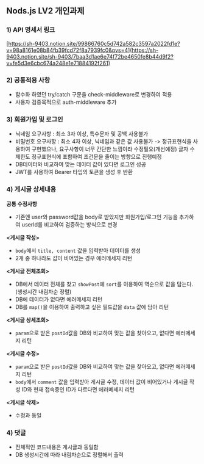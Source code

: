 ## Nods.js LV2 개인과제 

### 1) API 명세서 링크
[https://sh-9403.notion.site/99866760c5d742a582c3597a2022fd1e?v=98a8161e08b84fb39fcd72f8a7939fc0&pvs=4](https://sh-9403.notion.site/sh-9403/7baa3d1ae6e74f72be4650fe8b44d9f2?v=fe5d3e6cbc674a248e1e71884192f261)

### 2) 공통적용 사항
- 함수화 하였던 try/catch 구문을 check-middleware로 변경하여 적용
- 사용자 검증목적으로 auth-middleware 추가

### 3) 회원가입 및 로그인
- 닉네임 요구사항 : 최소 3자 이상, 특수문자 및 공백 사용불가
- 비밀번호 요구사항 : 최소 4자 이상, 닉네임과 같은 값 사용불가
-> 정규표현식을 사용하여 구현했으나, 요구사항이 너무 간단한 느낌이라 수정필요(개선예정)
  글자 수 제한도 정규표현식에 포함하여 조건문을 줄이는 방향으로 진행예정
- DB데이터와 비교하여 맞는 데이터 값이 있다면 로그인 성공
- JWT를 사용하여 Bearer 타입의 토큰을 생성 후 반환
### 4) 게시글 상세내용
**공통 수정사항**
- 기존엔 user와 password값을 body로 받았지만 회원가입/로그인 기능을 추가하여 userId를 비교하여 검증하는 방식으로 변경

**<게시글 작성>**
- `body`에서 `title, content` 값을 입력받아 데이터를 생성
- 2개 중 하나라도 값이 비어있는 경우 에러메세지 리턴

**<게시글 전체조회>**
- DB에서 데이터 전체를 찾고 `showPost`에 `sort`를 이용하여 역순으로 값을 담는다. (생성시간 내림차순 정렬)
- DB에 데이터가 없다면 에러메세지 리턴
- DB를 `map()`을 이용하여 출력하고 싶은 필드값을 `data` 값에 담아 리턴

**<게시글 상세조회>**
- `param`으로 받은 `postId`값을 DB와 비교하여 맞는 값을 찾아오고, 없다면 에러메세지 리턴

**<게시글 수정>**
- `param`으로 받은 `postId`값을 DB와 비교하여 맞는 값을 찾아오고, 없다면 에러메세지 리턴
- `body`에서 `comment` 값을 입력받아 게시글 수정,
  데이터 값이 비어있거나 게시글 작성 ID와 현재 접속중인 ID가 다르다면 에러메세지 리턴

**<게시글 삭제>**
- 수정과 동일

### 4) 댓글
- 전체적인 코드내용은 게시글과 동일함
- DB 생성시간에 따라 내림차순으로 정렬해서 출력

